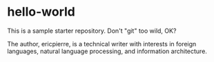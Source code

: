 # hello-world
This is a sample starter repository.  Don't "git" too wild, OK?

The author, ericpierre, is a technical writer with interests in foreign languages, natural language processing, and information architecture.
